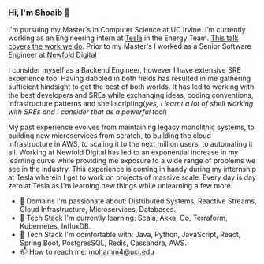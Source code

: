 ### Hi, I'm Shoaib 👋

I'm pursuing my Master's in Computer Science at UC Irvine. I’m currently working as an Engineering intern at [Tesla](https://www.tesla.com/energy) in the Energy Team. [This talk covers the work we do](https://www.infoq.com/presentations/tesla-vpp/). Prior to my Master's I worked as a Senior Software Engineer at [Newfold Digital](https://newfold.com/)

I consider myself as a Backend Engineer, however I have extensive SRE experience too. Having dabbled in both fields has resulted in me gathering sufficient hindsight to get the best of both worlds. It has led to working with the best developers and SREs while exchanging ideas, coding conventions, infrastructure patterns and shell scripting(*yes, I learnt a lot of shell working with SREs and I consider that as a powerful tool*)

My past experience evolves from maintaining legacy monolithic systems, to building new microservices from scratch, to building the cloud infrastructure in AWS, to scaling it to the next million users, to automating it all. Working at Newfold Digital has led to an exponential increase in my learning curve while providing me exposure to a wide range of problems we see in the industry. This experience is coming in handy during my internship at Tesla wherein I get to work on projects of massive scale. Every day is day zero at Tesla as I'm learning new things while unlearning a few more. 


- 🔭 Domains I'm passionate about: Distributed Systems, Reactive Streams, Cloud Infrastructure, Microservices, Databases.
- 🌱 Tech Stack I'm currently learning: Scala, Akka, Go, Terraform, Kubernetes, InfluxDB.
- 🌱 Tech Stack I'm comfortable with: Java, Python, JavaScript, React, Spring Boot, PostgresSQL, Redis, Cassandra, AWS.
- 📫 How to reach me: mohamm4@uci.edu
<!--
**MohammedShoaib/MohammedShoaib** is a ✨ _special_ ✨ repository because its `README.md` (this file) appears on your GitHub profile.

Here are some ideas to get you started:

- 🔭 I’m currently working on ...
- 🌱 I’m currently learning ...
- 👯 I’m looking to collaborate on ...
- 🤔 I’m looking for help with ...
- 💬 Ask me about ...
- 📫 How to reach me: ...
- 😄 Pronouns: ...
- ⚡ Fun fact: ...
-->

